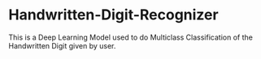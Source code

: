 # Handwritten-Digit-Recognizer
This is a Deep Learning Model used to do Multiclass Classification of the Handwritten Digit given by user.

